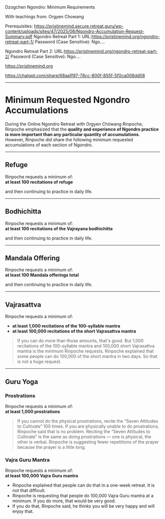Dzogchen Ngondro: Minimum Requirements 

With teachings from: Orgyen Chowang

Prerequisites: https://pristinemind.secure.retreat.guru/wp-content/uploads/sites/47/2025/08/Ngondro-Accumulation-Request-Summary.pdf
Ngondro Retreat Part 1: URL:https://pristinemind.org/ngondro-retreat-part-1/
Password (Case Sensitive): Ngo....

Ngondro Retreat Part 2: URL:https://pristinemind.org/ngondro-retreat-part-2/
Password (Case Sensitive): Ngo....

https://pristinemind.org

https://chatgpt.com/share/68aa1f97-78cc-800f-855f-5f0ca008dd08



---

# Minimum Requested Ngondro Accumulations

During the Online Ngondro Retreat with Orgyen Chöwang Rinpoche, Rinpoche emphasized that the **quality and experience of Ngondro practice is more important than any particular quantity of accumulations**. However, Rinpoche did share the following minimum requested accumulations of each section of Ngondro.

---

## Refuge

Rinpoche requests a minimum of:  
**at least 100 recitations of refuge**  

and then continuing to practice in daily life.

---

## Bodhichitta

Rinpoche requests a minimum of:  
**at least 100 recitations of the Vajrayana bodhichitta**  

and then continuing to practice in daily life.

---

## Mandala Offering

Rinpoche requests a minimum of:  
**at least 100 Mandala offerings total**  

and then continuing to practice in daily life.

---

## Vajrasattva

Rinpoche requests a minimum of:  
- **at least 1,000 recitations of the 100-syllable mantra**  
- **at least 100,000 recitations of the short Vajrasattva mantra**  

> If you can do more than those amounts, that's good. But 1,000 recitations of the 100-syllable mantra and 100,000 short Vajrasattva mantra is the minimum Rinpoche requests. Rinpoche explained that some people can do 100,000 of the short mantra in two days. So that is not a huge request.

---

## Guru Yoga

### Prostrations

Rinpoche requests a minimum of:  
**at least 1,000 prostrations**  

> If you cannot do the physical prostrations, recite the “Seven Attitudes to Cultivate” 100 times. If you are physically unable to do prostrations, Rinpoche said that is no problem. Reciting the “Seven Attitudes to Cultivate” is the same as doing prostrations — one is physical, the other is verbal. Rinpoche is suggesting fewer repetitions of the prayer because the prayer is a little long.

### Vajra Guru Mantra

Rinpoche requests a minimum of:  
**at least 100,000 Vajra Guru mantra**  

- Rinpoche explained that people can do that in a one-week retreat. It is not that difficult.  
- Rinpoche is requesting that people do 100,000 Vajra Guru mantra at a minimum. If you do more, that would be very good.  
- If you do that, Rinpoche said, he thinks you will be very happy and will enjoy that.
